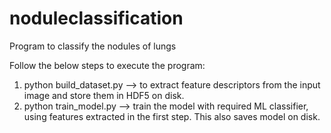 # noduleclassification
Program to classify the nodules of lungs

Follow the below steps to execute the program:
1. python build_dataset.py --> to extract feature descriptors from the input image and store them in HDF5 on disk. 
2. python train_model.py --> train the model with required ML classifier, using features extracted in the first step. This also saves model on disk.

